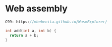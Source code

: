 # Web assembly

```c++
C99: https://mbebenita.github.io/WasmExplorer/

int add(int a, int b) {
  return a + b;
}
```
